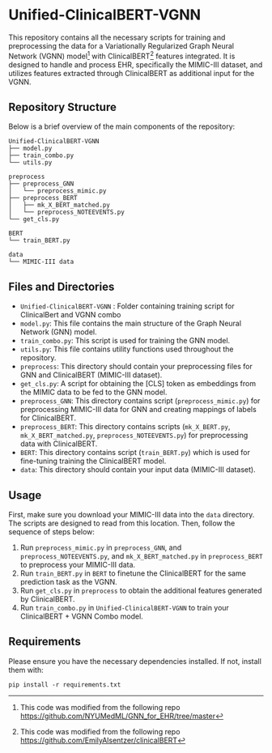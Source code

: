 # Unified-ClinicalBERT-VGNN

This repository contains all the necessary scripts for training and preprocessing the data for a Variationally Regularized Graph Neural Network (VGNN) model[^1] with ClinicalBERT[^2] features integrated. It is designed to handle and process EHR, specifically the MIMIC-III dataset, and utilizes features extracted through ClinicalBERT as additional input for the VGNN.

## Repository Structure

Below is a brief overview of the main components of the repository:

```
Unified-ClinicalBERT-VGNN
├── model.py
├── train_combo.py
└── utils.py

preprocess
├── preprocess_GNN
│   └── preprocess_mimic.py
├── preprocess_BERT
│   ├── mk_X_BERT_matched.py
│   └── preprocess_NOTEEVENTS.py
└── get_cls.py

BERT
└── train_BERT.py

data
└── MIMIC-III data
```

## Files and Directories
- `Unified-ClinicalBERT-VGNN` : Folder containing training script for ClinicalBert and VGNN combo
- `model.py`: This file contains the main structure of the Graph Neural Network (GNN) model.
- `train_combo.py`: This script is used for training the GNN model.
- `utils.py`: This file contains utility functions used throughout the repository.
- `preprocess`: This directory should contain your preprocessing files for GNN and ClinicalBERT (MIMIC-III dataset).
- `get_cls.py`: A script for obtaining the [CLS] token as embeddings from the MIMIC data to be fed to the GNN model.
- `preprocess_GNN`: This directory contains script (`preprocess_mimic.py`) for preprocessing MIMIC-III data for GNN and creating mappings of labels for ClinicalBERT.
- `preprocess_BERT`: This directory contains scripts (`mk_X_BERT.py`, `mk_X_BERT_matched.py`, `preprocess_NOTEEVENTS.py`) for preprocessing data with ClinicalBERT.
- `BERT`: This directory contains script (`train_BERT.py`) which is used for fine-tuning training the ClinicalBERT model.
- `data`: This directory should contain your input data (MIMIC-III dataset).

## Usage

First, make sure you download your MIMIC-III data into the `data` directory. The scripts are designed to read from this location. Then, follow the sequence of steps below:

1. Run `preprocess_mimic.py` in `preprocess_GNN`, and `preprocess_NOTEEVENTS.py`, and `mk_X_BERT_matched.py` in `preprocess_BERT` to preprocess your MIMIC-III data.
2. Run `train_BERT.py` in `BERT` to finetune the ClinicalBERT for the same prediction task as the VGNN.
3. Run `get_cls.py` in `preprocess` to obtain the additional features generated by ClinicalBERT.
4. Run `train_combo.py` in `Unified-ClinicalBERT-VGNN` to train your ClinicalBERT + VGNN Combo model.

## Requirements

Please ensure you have the necessary dependencies installed. If not, install them with:
```
pip install -r requirements.txt
```

[^1]: This code was modified from the following repo https://github.com/NYUMedML/GNN_for_EHR/tree/master
[^2]: This code was modified from the following repo https://github.com/EmilyAlsentzer/clinicalBERT

